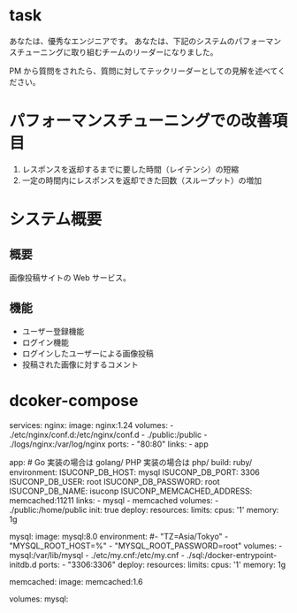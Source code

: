 # task

あなたは、優秀なエンジニアです。
あなたは、下記のシステムのパフォーマンスチューニングに取り組むチームのリーダーになりました。

PM から質問をされたら、質問に対してテックリーダーとしての見解を述べてください。

# パフォーマンスチューニングでの改善項目

1. レスポンスを返却するまでに要した時間（レイテンシ）の短縮
2. 一定の時間内にレスポンスを返却できた回数（スループット）の増加

# システム概要

## 概要

画像投稿サイトの Web サービス。

## 機能

- ユーザー登録機能
- ログイン機能
- ログインしたユーザーによる画像投稿
- 投稿された画像に対するコメント

# dcoker-compose

services:
nginx:
image: nginx:1.24
volumes: - ./etc/nginx/conf.d:/etc/nginx/conf.d - ./public:/public - ./logs/nginx:/var/log/nginx
ports: - "80:80"
links: - app

app: # Go 実装の場合は golang/ PHP 実装の場合は php/
build: ruby/
environment:
ISUCONP_DB_HOST: mysql
ISUCONP_DB_PORT: 3306
ISUCONP_DB_USER: root
ISUCONP_DB_PASSWORD: root
ISUCONP_DB_NAME: isuconp
ISUCONP_MEMCACHED_ADDRESS: memcached:11211
links: - mysql - memcached
volumes: - ./public:/home/public
init: true
deploy:
resources:
limits:
cpus: '1'
memory: 1g

mysql:
image: mysql:8.0
environment:
#- "TZ=Asia/Tokyo" - "MYSQL_ROOT_HOST=%" - "MYSQL_ROOT_PASSWORD=root"
volumes: - mysql:/var/lib/mysql - ./etc/my.cnf:/etc/my.cnf - ./sql:/docker-entrypoint-initdb.d
ports: - "3306:3306"
deploy:
resources:
limits:
cpus: '1'
memory: 1g

memcached:
image: memcached:1.6

volumes:
mysql:
